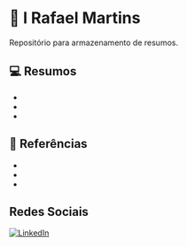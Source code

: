 # 👾 l Rafael Martins

Repositório para armazenamento de resumos.

## 💻 Resumos

- 
-
-

## 🔎 Referências

-
-
-

## Redes Sociais

[![LinkedIn](https://img.shields.io/badge/-LinkedIn-000?style=for-the-badge&logo=linkedin&logoColor=FF00F6&color:FFF)](https://www.linkedin.com/in/rafaellmartins/)
